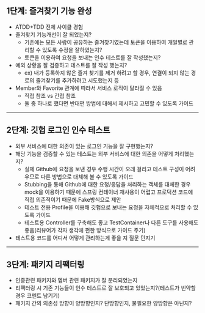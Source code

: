 ## 1단계: 즐겨찾기 기능 완성
- ATDD+TDD 전체 사이클 경험
- 즐겨찾기 기능개선이 잘 되었는지?
  - 기존에는 모든 사람이 공유하는 즐겨찾기였는데 토큰을 이용하여 개일별로 관리할 수 있도록 수정을 잘하였는지?
  - 토큰을 이용하여 요청을 보내는 인수 테스트를 잘 작성했는지?
- 예외 상황을 잘 검증하고 테스트를 잘 작성 했는지?
  - ex) 내가 등록하지 않은 즐겨 찾기를 제거 하려고 할 경우, 연결이 되지 않는 경로의 즐겨찾기를 추가하려고 시도했는지 등
- Member와 Favorite 관계에 따라서 서비스 로직이 달라질 수 있음
  - 직접 참조 vs 간접 참조
  - 둘 중 하나로 했다면 반대편 방법에 대해서 제시하고 고민할 수 있도록 가이드

---

## 2단계: 깃헙 로그인 인수 테스트

- 외부 서비스에 대한 의존이 있는 로그인 기능을 잘 구현했는지? 
- 해당 기능을 검증할 수 있는 테스트는 외부 서비스에 대한 의존을 어떻게 처리했는지?
  - 실제 Github에 요청을 보낸 경우 수행 시간이 오래 걸리고 테스트 구성이 어려우므로 다른 방법으로 대체해 볼 수 있도록 가이드
  - Stubbing을 통해 Github에 대한 요청/응답을 처리하는 객체를 대체한 경우 mock을 이용하기 때문에 스프링 컨테이너 재사용이 어렵고 프로덕션 코드에 직접 의존적이기 때문에 Fake방식으로 제안
  - 테스트 전용 Profile을 이용해 깃헙으로 보내는 요청을 자체적으로 처리할 수 있도록 가이드
  - 테스트용 Controller를 구축해도 좋고 TestContainer나 다른 도구를 사용해도 좋음(리뷰어가 각자 생각에 편한 방식으로 가이드 주기)
- 테스트용 코드를 어디서 어떻게 관리하는게 좋을 지 질문 던지기

---

## 3단계: 패키지 리팩터링

- 인증관련 패키지와 멤버 관련 패키지가 잘 분리되었는지
- 리팩터링 시 기존 기능들이 인수 테스트로 잘 보호되고 있었는지?(테스트가 빈약할 경우 코멘트 남기기)
- 패키지 간의 의존성 방향이 양방향인지? 단방향인지, 불필요한 양방향은 아닌지?

